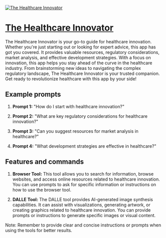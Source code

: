 [![The Healthcare Innovator](https://files.oaiusercontent.com/file-Kp6c0dVfxbyAfHC7Gmv0UxQL?se=2123-10-18T14%3A48%3A56Z&sp=r&sv=2021-08-06&sr=b&rscc=max-age%3D31536000%2C%20immutable&rscd=attachment%3B%20filename%3D819771a1-6a9f-4364-bab0-fc5662a22fdb.png&sig=iorOSRyM59ZR1nlmj6thqY5OiBj7Bhzvgw2poFbrV6E%3D)](https://chat.openai.com/g/g-vtscYSw55-the-healthcare-innovator)

# [The Healthcare Innovator](https://chat.openai.com/g/g-vtscYSw55-the-healthcare-innovator)

The Healthcare Innovator is your go-to guide for healthcare innovation. Whether you're just starting out or looking for expert advice, this app has got you covered. It provides valuable resources, regulatory considerations, market analysis, and effective development strategies. With a focus on innovation, this app helps you stay ahead of the curve in the healthcare industry. From brainstorming new ideas to navigating the complex regulatory landscape, The Healthcare Innovator is your trusted companion. Get ready to revolutionize healthcare with this app by your side!

## Example prompts

1. **Prompt 1:** "How do I start with healthcare innovation?"

2. **Prompt 2:** "What are key regulatory considerations for healthcare innovation?"

3. **Prompt 3:** "Can you suggest resources for market analysis in healthcare?"

4. **Prompt 4:** "What development strategies are effective in healthcare?"

## Features and commands

1. **Browser Tool:** This tool allows you to search for information, browse websites, and access online resources related to healthcare innovation. You can use prompts to ask for specific information or instructions on how to use the browser tool.

2. **DALLE Tool:** The DALLE tool provides AI-generated image synthesis capabilities. It can assist with visualizations, generating artwork, or creating graphics related to healthcare innovation. You can provide prompts or instructions to generate specific images or visual content.

Note: Remember to provide clear and concise instructions or prompts when using the tools for better results.
